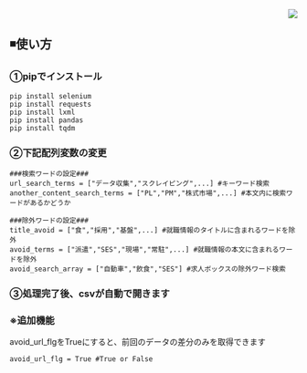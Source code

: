 <p style="display:flex;justify-content:end;">
  <img src="https://img.shields.io/badge/-Python-F2C63C.svg?logo=python&style=for-the-badge">
</p>

## ◾️使い方
### ①pipでインストール

```python: python
pip install selenium
pip install requests
pip install lxml
pip install pandas
pip install tqdm
```
### ②下記配列変数の変更

```python: python
###検索ワードの設定###
url_search_terms = ["データ収集","スクレイピング",...] #キーワード検索
another_content_search_terms = ["PL","PM","株式市場",...] #本文内に検索ワードがあるかどうか

###除外ワードの設定###
title_avoid = ["食","採用","基盤",...] #就職情報のタイトルに含まれるワードを除外
avoid_terms = ["派遣","SES","現場","常駐",...] #就職情報の本文に含まれるワードを除外
avoid_search_array = ["自動車","飲食","SES"] #求人ボックスの除外ワード検索
```

### ③処理完了後、csvが自動で開きます

### ※追加機能
avoid_url_flgをTrueにすると、前回のデータの差分のみを取得できます
```python: python
avoid_url_flg = True #True or False
```
